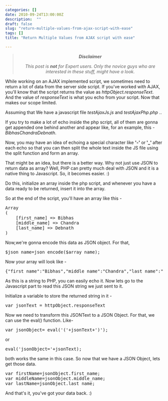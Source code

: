 ```yaml
---
categories: []
date: 2010-09-24T13:00:00Z
description:  ""
draft: false
slug: "return-multiple-values-from-ajax-script-with-ease"
tags: []
title: "Return Multiple Values from AJAX script with ease"

---
```



<blockquote>
<p style="text-align: center;"><em><strong>Disclaimer</strong> </em></p>
<p style="text-align: center;"><em>This post is <strong>not</strong> for Expert users. Only the novice guys who are interested in these stuff, might have a look.</em></p>
</blockquote>

While working on an AJAX implemented script, we sometimes need to return a lot of data from the server side script. If you've worked with AJAX, you'll know that the script returns the value as <em>httpObject.responseText</em>. And the value of <em>responseText</em> is what you echo from your script. Now that makes our scope limited.

Assuming that We have a javascript file <em>testAjaxJs.js</em> and <em>testAjaxPhp.php</em> ..

If you try to make a lot of echo inside the php script, all of them are gonna get appended one behind another and appear like, for an example, this - <em>BibhasChandraDebnath</em>.

Now, you may have an idea of echoing a special character like <strong>'-'</strong> or<strong> '_' </strong>after each echo so that you can then split the whole text inside the JS file using the split function and form an array.

That might be an idea, but there is a better way. Why not just use JSON to return data as array? Well, PHP can pretty much deal with JSON and it is a native thing to Javascript. So, it becomes easier. :)

Do this, initialize an array inside the php script, and whenever you have a data ready to be returned, insert it into the array.

So at the end of the script, you'll have an array like this -
<pre class="brush: php">Array
(
    [first_name] =&gt; Bibhas
    [middle_name] =&gt; Chandra
    [last_name] =&gt; Debnath
)</pre>
Now,we're gonna encode this data as JSON object. For that,
<pre class="brush: php">$json_name=json_encode($array_name);</pre>
Now your array will look like -
<pre class="brush: php">{"first_name":"Bibhas","middle_name":"Chandra","last_name":"Debnath"}</pre>
As this is a string to PHP, you can easily echo it. Now lets go to the Javascript part to read this JSON string we just sent to it.

Initialize a variable to store the returned string in it -
<pre class="brush: js">var jsonText = httpObject.responseText</pre>
Now we need to transform this JSONText to a JSON Object. For that, we can use the eval() function. Like-
<pre class="brush: js">var jsonObject= eval('('+jsonText+')');</pre>
or
<pre class="brush: js">eval('jsonObject='+jsonText);</pre>
both works the same in this case.
So now that we have a JSON Object, lets get those data.
<pre class="brush: js">var firstName=jsonObject.first_name;
var middleName=jsonObject.middle_name;
var lastName=jsonObject.last_name;</pre>
And that's it, you've got your data back. :)



